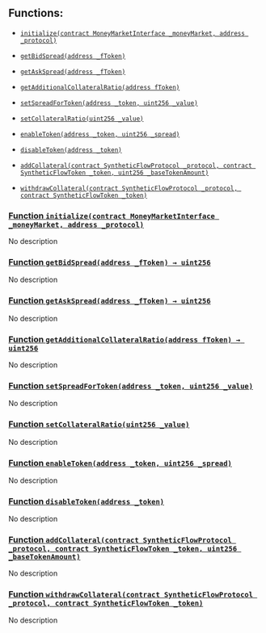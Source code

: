 ## Functions:

- [`initialize(contract MoneyMarketInterface _moneyMarket, address _protocol)`](#SyntheticLiquidityPool-initialize-contract-MoneyMarketInterface-address-)

- [`getBidSpread(address _fToken)`](#SyntheticLiquidityPool-getBidSpread-address-)

- [`getAskSpread(address _fToken)`](#SyntheticLiquidityPool-getAskSpread-address-)

- [`getAdditionalCollateralRatio(address fToken)`](#SyntheticLiquidityPool-getAdditionalCollateralRatio-address-)

- [`setSpreadForToken(address _token, uint256 _value)`](#SyntheticLiquidityPool-setSpreadForToken-address-uint256-)

- [`setCollateralRatio(uint256 _value)`](#SyntheticLiquidityPool-setCollateralRatio-uint256-)

- [`enableToken(address _token, uint256 _spread)`](#SyntheticLiquidityPool-enableToken-address-uint256-)

- [`disableToken(address _token)`](#SyntheticLiquidityPool-disableToken-address-)

- [`addCollateral(contract SyntheticFlowProtocol _protocol, contract SyntheticFlowToken _token, uint256 _baseTokenAmount)`](#SyntheticLiquidityPool-addCollateral-contract-SyntheticFlowProtocol-contract-SyntheticFlowToken-uint256-)

- [`withdrawCollateral(contract SyntheticFlowProtocol _protocol, contract SyntheticFlowToken _token)`](#SyntheticLiquidityPool-withdrawCollateral-contract-SyntheticFlowProtocol-contract-SyntheticFlowToken-)

### [Function `initialize(contract MoneyMarketInterface _moneyMarket, address _protocol)`](#SyntheticLiquidityPool-initialize-contract-MoneyMarketInterface-address-)

No description

### [Function `getBidSpread(address _fToken) → uint256`](#SyntheticLiquidityPool-getBidSpread-address-)

No description

### [Function `getAskSpread(address _fToken) → uint256`](#SyntheticLiquidityPool-getAskSpread-address-)

No description

### [Function `getAdditionalCollateralRatio(address fToken) → uint256`](#SyntheticLiquidityPool-getAdditionalCollateralRatio-address-)

No description

### [Function `setSpreadForToken(address _token, uint256 _value)`](#SyntheticLiquidityPool-setSpreadForToken-address-uint256-)

No description

### [Function `setCollateralRatio(uint256 _value)`](#SyntheticLiquidityPool-setCollateralRatio-uint256-)

No description

### [Function `enableToken(address _token, uint256 _spread)`](#SyntheticLiquidityPool-enableToken-address-uint256-)

No description

### [Function `disableToken(address _token)`](#SyntheticLiquidityPool-disableToken-address-)

No description

### [Function `addCollateral(contract SyntheticFlowProtocol _protocol, contract SyntheticFlowToken _token, uint256 _baseTokenAmount)`](#SyntheticLiquidityPool-addCollateral-contract-SyntheticFlowProtocol-contract-SyntheticFlowToken-uint256-)

No description

### [Function `withdrawCollateral(contract SyntheticFlowProtocol _protocol, contract SyntheticFlowToken _token)`](#SyntheticLiquidityPool-withdrawCollateral-contract-SyntheticFlowProtocol-contract-SyntheticFlowToken-)

No description
